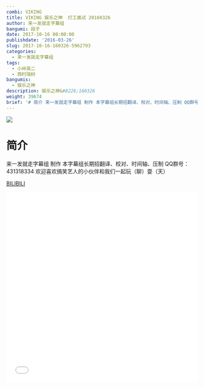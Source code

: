 ```yaml
---
combi: VIKING
title: VIKING 娱乐之神  打工面试 20160326
author: 来一发就走字幕组
bangumi: 段子
date: 2017-10-16 00:00:00
publishdate: '2016-03-26'
slug: 2017-10-16-160326-5962793
categories:
  - 来一发就走字幕组
tags:
  - 小峠英二
  - 西村瑞树
bangumis:
  - 娱乐之神
description: 娱乐之神&#8226;160326
weight: 39674
brief: '# 简介 来一发就走字幕组 制作 本字幕组长期招翻译、校对、时间轴、压制 QQ群号：431318334 欢迎喜欢搞笑艺人的小伙伴和我们一起玩（聊）耍（天）'
---
```


![](https://i.imgur.com/QvaguFl.jpg)

# 简介  
来一发就走字幕组 制作  本字幕组长期招翻译、校对、时间轴、压制   QQ群号：431318334 欢迎喜欢搞笑艺人的小伙伴和我们一起玩（聊）耍（天）

  [BILIBILI](https://www.bilibili.com/video/av5962793/)


<div class="vcontainer">  <iframe class='video' src="//www.bilibili.com/blackboard/player.html?aid=5962793" width="100%" height="500" frameborder="0" allowfullscreen="allowfullscreen"></iframe></div>
